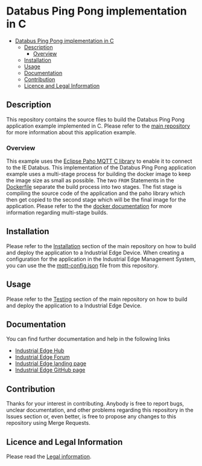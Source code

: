 # Databus Ping Pong implementation in C





- [Databus Ping Pong implementation in C](#databus-ping-pong-implementation-in-c)
  - [Description](#description)
    - [Overview](#overview)
  - [Installation](#installation)
  - [Usage](#usage)
  - [Documentation](#documentation)
  - [Contribution](#contribution)
  - [Licence and Legal Information](#licence-and-legal-information)

## Description
This repository contains the source files to build the Databus Ping Pong application example implemented in C. Please refer to the [main repository](https://github.com/industrial-edge/pingpong-python) for more information about this application example.

### Overview
This example uses the [Eclipse Paho MQTT C library](https://github.com/eclipse/paho.mqtt.c) to enable it to connect to the IE Databus. 
This implementation of the Databus Ping Pong application example uses a multi-stage process for building the docker image to keep the image size as small as possible. The two ``FROM`` Statements in the [Dockerfile](src/Dockerfile) separate the build process into two stages.
The fist stage is compiling the source code of the application and the paho library which then get copied to the second stage which will be the final image for the application. Please refer to the the [docker documentation](https://docs.docker.com/develop/develop-images/multistage-build/) for more information regarding multi-stage builds.



## Installation

Please refer to the [Installation](https://github.com/industrial-edge/pingpong-python/blob/main/docs/Installation.md) section of the main repository on how to build and deploy the application to a Industrial Edge Device.
When creating a configuration for the application in the Industrial Edge Management System, you can use the the [mqtt-config.json](cfg-data/mqtt-config.json) file from this repository.

## Usage

Please refer to the [Testing](https://github.com/industrial-edge/pingpong-python/blob/main/docs/Installation.md#testing-the-application-using-simatic-flow-creator) section of the main repository on how to build and deploy the application to a Industrial Edge Device.

## Documentation

  
You can find further documentation and help in the following links
  - [Industrial Edge Hub](https://iehub.eu1.edge.siemens.cloud/#/documentation)
  - [Industrial Edge Forum](https://www.siemens.com/industrial-edge-forum)
  - [Industrial Edge landing page](https://new.siemens.com/global/en/products/automation/topic-areas/industrial-edge/simatic-edge.html)
  - [Industrial Edge GitHub page](https://github.com/industrial-edge)
  
## Contribution

Thanks for your interest in contributing. Anybody is free to report bugs, unclear documentation, and other problems regarding this repository in the Issues section or, even better, is free to propose any changes to this repository using Merge Requests.

## Licence and Legal Information

Please read the [Legal information](LICENSE.md).
